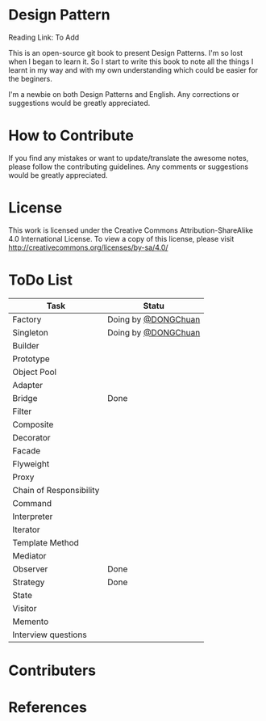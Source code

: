 # Design Pattern

Reading Link: To Add

This is an open-source git book to present Design Patterns. I'm so lost when I began to learn it. So I start to write this book to note all the things I learnt in my way and with my own understanding which could be easier for the beginers.

I'm a newbie on both Design Patterns and English. Any corrections or suggestions would be greatly appreciated.

# How to Contribute

If you find any mistakes or want to update/translate the awesome notes, please follow the contributing guidelines. Any comments or suggestions would be greatly appreciated.

# License

This work is licensed under the Creative Commons Attribution-ShareAlike 4.0 International License. To view a copy of this license, please visit http://creativecommons.org/licenses/by-sa/4.0/

# ToDo List

| Task | Statu |
| ----- | ------ |
| Factory | Doing by [@DONGChuan ](https://github.com/DONGChuan)|
| Singleton | Doing by [@DONGChuan ](https://github.com/DONGChuan) |
| Builder |  |
| Prototype |  |
| Object Pool |  |
| Adapter |  |
| Bridge | Done |
| Filter |  |
| Composite|  |
| Decorator | |
| Facade | |
| Flyweight | |
| Proxy | |
| Chain of Responsibility | |
| Command | |
| Interpreter |  |
| Iterator | |
| Template Method | |
| Mediator | |
| Observer | Done |
| Strategy | Done |
| State | |
| Visitor | |
| Memento |  |
| Interview questions |  |

# Contributers


# References

